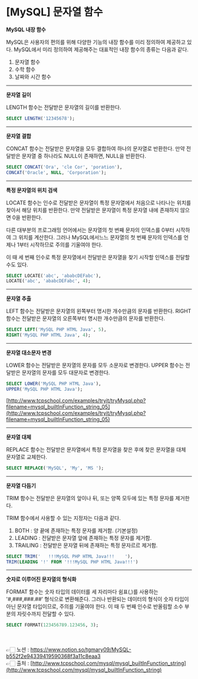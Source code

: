 # [**MySQL] 문자열 함수**

**MySQL 내장 함수**

MySQL은 사용자의 편의를 위해 다양한 기능의 내장 함수를 미리 정의하여 제공하고 있다.
MySQL에서 미리 정의하여 제공해주는 대표적인 내장 함수의 종류는 다음과 같다.

1. 문자열 함수
2. 수학 함수
3. 날짜와 시간 함수

---

**문자열 길이**

LENGTH 함수는 전달받은 문자열의 길이를 반환한다.

```sql
SELECT LENGTH('12345678');
```


---

**문자열 결합**

CONCAT 함수는 전달받은 문자열을 모두 결합하여 하나의 문자열로 반환한다.
만약 전달받은 문자열 중 하나라도 NULL이 존재하면, NULL을 반환한다.

```sql
SELECT CONCAT('Ora', 'cle Cor', 'poration'), 
CONCAT('Oracle', NULL, 'Corporation');
```


---

**특정 문자열의 위치 검색**

LOCATE 함수는 인수로 전달받은 문자열이 특정 문자열에서 처음으로 나타나는 위치를 찾아서 
해당 위치를 반환한다.
만약 전달받은 문자열이 특정 문자열 내에 존재하지 않으면 0을 반환한다.

다른 대부분의 프로그래밍 언어에서는 문자열의 첫 번째 문자의 인덱스를 0부터 시작하여 그 위치를 계산한다.
그러나 MySQL에서느느 문자열의 첫 번째 문자의 인덱스를 언제나 1부터 시작하므로 주의를 
기울여야 한다.

이 때 세 번째 인수로 특정 문자열에서 전달받은 문자열을 찾기 시작할 인덱스를 전달할 수도 있다.

```sql
SELECT LOCATE('abc', 'ababcDEFabc'), 
LOCATE('abc', 'ababcDEFabc', 4);
```


---

**문자열 추출**

LEFT 함수는 전달받은 문자열의 왼쪽부터 명시한 개수만큼의 문자를 반환한다.
RIGHT 함수는 전달받은 문자열의 오른쪽부터 명시한 개수만큼의 문자를 반환한다.

```sql
SELECT LEFT('MySQL PHP HTML Java', 5), 
RIGHT('MySQL PHP HTML Java', 4);
```


---

**문자열 대소문자 변경**

LOWER 함수는 전달받은 문자열의 문자를 모두 소문자로 변경한다.
UPPER 함수는 전달받은 문자열의 문자를 모두 대문자로 변경한다.

```sql
SELECT LOWER('MySQL PHP HTML Java'), 
UPPER('MySQL PHP HTML Java');
```

[http://www.tcpschool.com/examples/tryit/tryMysql.php?filename=mysql_builtInFunction_string_05](http://www.tcpschool.com/examples/tryit/tryMysql.php?filename=mysql_builtInFunction_string_05)

---

**문자열 대체**

REPLACE 함수는 전달받은 문자열에서 특정 문자열을 찾은 후에 찾은 문자열을 대체 문자열로 
교체한다.

```sql
SELECT REPLACE('MySQL', 'My', 'MS ');
```


---

**문자열 다듬기**

TRIM 함수는 전달받은 문자열의 앞이나 뒤, 또는 양쪽 모두에 있는 특정 문자를 제거한다.

TRIM 함수에서 사용할 수 있는 지정자는 다음과 같다.

1. BOTH : 양 끝에 존재하는 특정 문자를 제거함. (기본설정)
2. LEADING : 전달받은 문자열 앞에 존재하는 특정 문자를 제거함.
3. TRAILING : 전달받은 문자열 뒤에 존재하는 특정 문자르르 제거함.

```sql
SELECT TRIM('   !!!MySQL PHP HTML Java!!!    '), 
TRIM(LEADING '!' FROM '!!!MySQL PHP HTML Java!!!')
```


---

**숫자로 이루어진 문자열의 형식화**

FORMAT 함수는 숫자 타입의 데이터를 세 자리마다 쉼표(,)를 사용하는 '#,###,###.##’ 형식으로 
변환해준다.
그러나 반환되는 데이터의 형식이 숫자 타입이 아닌 문자열 타입이므로, 주의를 기울여야 한다.
이 때 두 번째 인수로 반올림할 소수 부분의 자릿수까지 전달할 수 있다.

```sql
SELECT FORMAT(123456789.123456, 3);
```


<br><br>
👉🏻 노션 : https://www.notion.so/tgmary09/MySQL-b552f2e94339419590368f3a11c8eaa3
<br>
👉🏻 출처 : [http://www.tcpschool.com/mysql/mysql_builtInFunction_string](http://www.tcpschool.com/mysql/mysql_builtInFunction_string)
